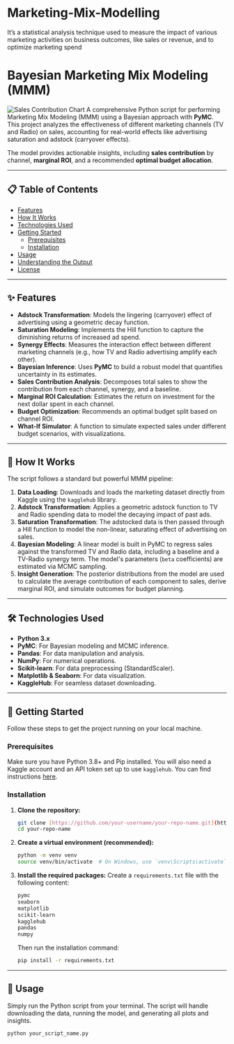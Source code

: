 # Marketing-Mix-Modelling
It’s a statistical analysis technique used to measure the impact of various marketing activities on business outcomes, like sales or revenue, and to optimize marketing spend
# Bayesian Marketing Mix Modeling (MMM)

![Sales Contribution Chart](https://i.imgur.com/example-contribution-chart.png) A comprehensive Python script for performing Marketing Mix Modeling (MMM) using a Bayesian approach with **PyMC**. This project analyzes the effectiveness of different marketing channels (TV and Radio) on sales, accounting for real-world effects like advertising saturation and adstock (carryover effects).

The model provides actionable insights, including **sales contribution** by channel, **marginal ROI**, and a recommended **optimal budget allocation**.

---

## 📋 Table of Contents

- [Features](#-features)
- [How It Works](#-how-it-works)
- [Technologies Used](#-technologies-used)
- [Getting Started](#-getting-started)
  - [Prerequisites](#prerequisites)
  - [Installation](#installation)
- [Usage](#-usage)
- [Understanding the Output](#-understanding-the-output)
- [License](#-license)

---

## ✨ Features

- **Adstock Transformation**: Models the lingering (carryover) effect of advertising using a geometric decay function.
- **Saturation Modeling**: Implements the Hill function to capture the diminishing returns of increased ad spend.
- **Synergy Effects**: Measures the interaction effect between different marketing channels (e.g., how TV and Radio advertising amplify each other).
- **Bayesian Inference**: Uses **PyMC** to build a robust model that quantifies uncertainty in its estimates.
- **Sales Contribution Analysis**: Decomposes total sales to show the contribution from each channel, synergy, and a baseline.
- **Marginal ROI Calculation**: Estimates the return on investment for the next dollar spent in each channel.
- **Budget Optimization**: Recommends an optimal budget split based on channel ROI.
- **What-If Simulator**: A function to simulate expected sales under different budget scenarios, with visualizations.

---

## 🤔 How It Works

The script follows a standard but powerful MMM pipeline:

1.  **Data Loading**: Downloads and loads the marketing dataset directly from Kaggle using the `kagglehub` library.
2.  **Adstock Transformation**: Applies a geometric adstock function to TV and Radio spending data to model the decaying impact of past ads.
3.  **Saturation Transformation**: The adstocked data is then passed through a Hill function to model the non-linear, saturating effect of advertising on sales.
4.  **Bayesian Modeling**: A linear model is built in PyMC to regress sales against the transformed TV and Radio data, including a baseline and a TV-Radio synergy term. The model's parameters (`beta` coefficients) are estimated via MCMC sampling.
5.  **Insight Generation**: The posterior distributions from the model are used to calculate the average contribution of each component to sales, derive marginal ROI, and simulate outcomes for budget planning.

---

## 🛠️ Technologies Used

-   **Python 3.x**
-   **PyMC**: For Bayesian modeling and MCMC inference.
-   **Pandas**: For data manipulation and analysis.
-   **NumPy**: For numerical operations.
-   **Scikit-learn**: For data preprocessing (StandardScaler).
-   **Matplotlib & Seaborn**: For data visualization.
-   **KaggleHub**: For seamless dataset downloading.

---

## 🚀 Getting Started

Follow these steps to get the project running on your local machine.

### Prerequisites

Make sure you have Python 3.8+ and Pip installed. You will also need a Kaggle account and an API token set up to use `kagglehub`. You can find instructions [here](https://www.kaggle.com/docs/api).

### Installation

1.  **Clone the repository:**
    ```sh
    git clone [https://github.com/your-username/your-repo-name.git](https://github.com/your-username/your-repo-name.git)
    cd your-repo-name
    ```

2.  **Create a virtual environment (recommended):**
    ```sh
    python -m venv venv
    source venv/bin/activate  # On Windows, use `venv\Scripts\activate`
    ```

3.  **Install the required packages:**
    Create a `requirements.txt` file with the following content:
    ```txt
    pymc
    seaborn
    matplotlib
    scikit-learn
    kagglehub
    pandas
    numpy
    ```
    Then run the installation command:
    ```sh
    pip install -r requirements.txt
    ```

---

## 🏃 Usage

Simply run the Python script from your terminal. The script will handle downloading the data, running the model, and generating all plots and insights.

```sh
python your_script_name.py
